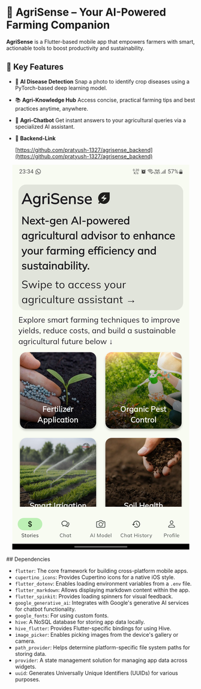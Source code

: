 # 🌾 AgriSense – Your AI-Powered Farming Companion

**AgriSense** is a Flutter-based mobile app that empowers farmers with smart, actionable tools to boost productivity and sustainability.

## 🔑 Key Features

- 🤖 **AI Disease Detection**
  Snap a photo to identify crop diseases using a PyTorch-based deep learning model.

- 📚 **Agri-Knowledge Hub**
  Access concise, practical farming tips and best practices anytime, anywhere.

- 💬 **Agri-Chatbot**
  Get instant answers to your agricultural queries via a specialized AI assistant.


- 💬 **Backend-Link**

  [https://github.com/pratyush-1327/agrisense_backend](https://github.com/pratyush-1327/agrisense_backend)

<p align="center">
  <a href="" target="_blank"><img src="https://github.com/pratyush-1327/agrisense/blob/48659c166a0fbbde13bcf105dc30d10ff11aec00/assets/screenshots/Screenshot_20250406_233436.jpg?raw=true" /></a>
</p>
## Dependencies

- `flutter`: The core framework for building cross-platform mobile apps.
- `cupertino_icons`: Provides Cupertino icons for a native iOS style.
- `flutter_dotenv`: Enables loading environment variables from a `.env` file.
- `flutter_markdown`: Allows displaying markdown content within the app.
- `flutter_spinkit`: Provides loading spinners for visual feedback.
- `google_generative_ai`: Integrates with Google's generative AI services for chatbot functionality.
- `google_fonts`: For using custom fonts.
- `hive`: A NoSQL database for storing app data locally.
- `hive_flutter`: Provides Flutter-specific bindings for using Hive.
- `image_picker`: Enables picking images from the device's gallery or camera.
- `path_provider`: Helps determine platform-specific file system paths for storing data.
- `provider`: A state management solution for managing app data across widgets.
- `uuid`: Generates Universally Unique Identifiers (UUIDs) for various purposes.
